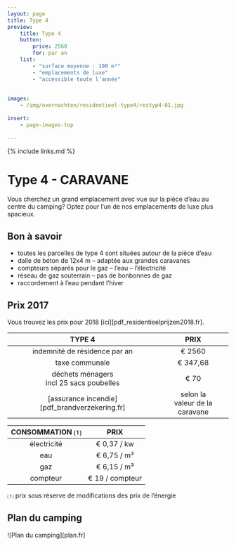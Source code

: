 ```yaml
---
layout: page
title: Type 4
preview: 
    title: Type 4
    button:
        price: 2560
        for: par an
    list:
        - "surface moyenne : 190 m²"
        - "emplacements de luxe"
        - "accessible toute l’année"
        
        
images:
    - /img/overnachten/residentieel-type4/restyp4-01.jpg
    
insert:
    - page-images-top
    
---
```


{% include links.md %}

# Type 4 - CARAVANE

Vous cherchez un grand emplacement avec vue sur la pièce d’eau au centre du camping? Optez pour l’un de nos emplacements de luxe plus spacieux.

## Bon à savoir

- toutes les parcelles de type 4 sont situées autour de la pièce d’eau
- dalle de béton de 12x4 m – adaptée aux grandes caravanes
- compteurs séparés pour le gaz – l’eau – l’électricité
- réseau de gaz souterrain – pas de bonbonnes de gaz
- raccordement à l’eau pendant l’hiver


## Prix 2017

Vous trouvez les prix pour 2018 [ici][pdf_residentieelprijzen2018.fr].

TYPE 4                |PRIX           |
:--------------------:|:--------------:|
indemnité de résidence par an |€ 2560             
taxe communale                |€ 347,68 
déchets ménagers<br>incl 25 sacs poubelles<br> | € 70   
[assurance incendie][pdf_brandverzekering.fr]     |selon la<br>valeur de la caravane

CONSOMMATION ⑴           |PRIX          |
:--------------------:|:-------------:|
électricité           | € 0,37 / kw        
eau                   | € 6,75 / m³
gaz                   | € 6,15 / m³       
compteur              | € 19 / compteur      

⑴ prix sous réserve de modifications des prix de l’énergie

## Plan du camping

![Plan du camping][plan.fr]
